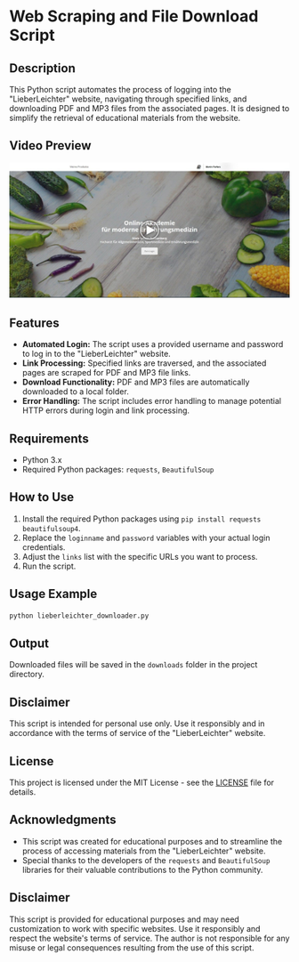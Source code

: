# Web Scraping and File Download Script

## Description
This Python script automates the process of logging into the "LieberLeichter" website, navigating through specified links, and downloading PDF and MP3 files from the associated pages. It is designed to simplify the retrieval of educational materials from the website.

## Video Preview

[![Video Preview](https://github.com/DevRex-0201/Project-Images/blob/main/video%20preview/Py-Scraping-PDF-MP3-Downloader.png)](https://brand-car.s3.eu-north-1.amazonaws.com/Four+Seasons/Py-Scraping-PDF-MP3-Downloader.mp4)

## Features
- **Automated Login:** The script uses a provided username and password to log in to the "LieberLeichter" website.
- **Link Processing:** Specified links are traversed, and the associated pages are scraped for PDF and MP3 file links.
- **Download Functionality:** PDF and MP3 files are automatically downloaded to a local folder.
- **Error Handling:** The script includes error handling to manage potential HTTP errors during login and link processing.

## Requirements
- Python 3.x
- Required Python packages: `requests`, `BeautifulSoup`

## How to Use
1. Install the required Python packages using `pip install requests beautifulsoup4`.
2. Replace the `loginname` and `password` variables with your actual login credentials.
3. Adjust the `links` list with the specific URLs you want to process.
4. Run the script.

## Usage Example
```bash
python lieberleichter_downloader.py
```

## Output
Downloaded files will be saved in the `downloads` folder in the project directory.

## Disclaimer
This script is intended for personal use only. Use it responsibly and in accordance with the terms of service of the "LieberLeichter" website.

## License
This project is licensed under the MIT License - see the [LICENSE](LICENSE) file for details.

## Acknowledgments
- This script was created for educational purposes and to streamline the process of accessing materials from the "LieberLeichter" website.
- Special thanks to the developers of the `requests` and `BeautifulSoup` libraries for their valuable contributions to the Python community.
## Disclaimer

This script is provided for educational purposes and may need customization to work with specific websites. Use it responsibly and respect the website's terms of service. The author is not responsible for any misuse or legal consequences resulting from the use of this script.
